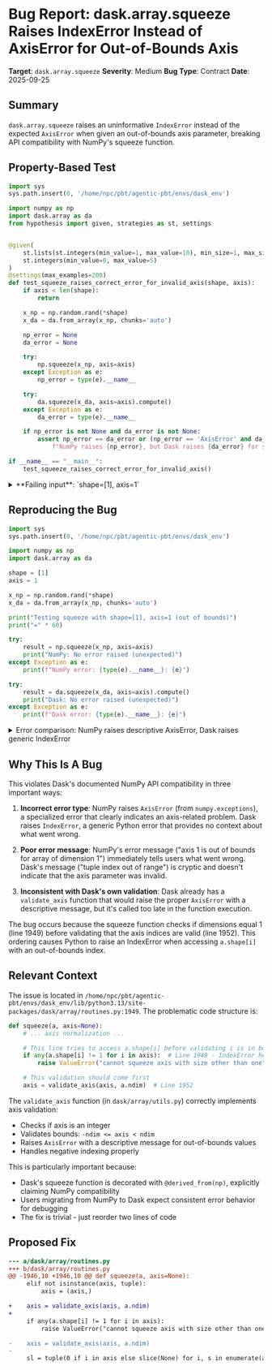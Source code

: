 # Bug Report: dask.array.squeeze Raises IndexError Instead of AxisError for Out-of-Bounds Axis

**Target**: `dask.array.squeeze`
**Severity**: Medium
**Bug Type**: Contract
**Date**: 2025-09-25

## Summary

`dask.array.squeeze` raises an uninformative `IndexError` instead of the expected `AxisError` when given an out-of-bounds axis parameter, breaking API compatibility with NumPy's squeeze function.

## Property-Based Test

```python
import sys
sys.path.insert(0, '/home/npc/pbt/agentic-pbt/envs/dask_env')

import numpy as np
import dask.array as da
from hypothesis import given, strategies as st, settings


@given(
    st.lists(st.integers(min_value=1, max_value=10), min_size=1, max_size=3),
    st.integers(min_value=0, max_value=5)
)
@settings(max_examples=200)
def test_squeeze_raises_correct_error_for_invalid_axis(shape, axis):
    if axis < len(shape):
        return

    x_np = np.random.rand(*shape)
    x_da = da.from_array(x_np, chunks='auto')

    np_error = None
    da_error = None

    try:
        np.squeeze(x_np, axis=axis)
    except Exception as e:
        np_error = type(e).__name__

    try:
        da.squeeze(x_da, axis=axis).compute()
    except Exception as e:
        da_error = type(e).__name__

    if np_error is not None and da_error is not None:
        assert np_error == da_error or (np_error == 'AxisError' and da_error in ['AxisError', 'ValueError']), \
            f"NumPy raises {np_error}, but Dask raises {da_error} for shape={shape}, axis={axis}"

if __name__ == "__main__":
    test_squeeze_raises_correct_error_for_invalid_axis()
```

<details>

<summary>
**Failing input**: `shape=[1], axis=1`
</summary>
```
Traceback (most recent call last):
  File "/home/npc/pbt/agentic-pbt/worker_/21/hypo.py", line 39, in <module>
    test_squeeze_raises_correct_error_for_invalid_axis()
    ~~~~~~~~~~~~~~~~~~~~~~~~~~~~~~~~~~~~~~~~~~~~~~~~~~^^
  File "/home/npc/pbt/agentic-pbt/worker_/21/hypo.py", line 10, in test_squeeze_raises_correct_error_for_invalid_axis
    st.lists(st.integers(min_value=1, max_value=10), min_size=1, max_size=3),
               ^^^
  File "/home/npc/miniconda/lib/python3.13/site-packages/hypothesis/core.py", line 2124, in wrapped_test
    raise the_error_hypothesis_found
  File "/home/npc/pbt/agentic-pbt/worker_/21/hypo.py", line 35, in test_squeeze_raises_correct_error_for_invalid_axis
    assert np_error == da_error or (np_error == 'AxisError' and da_error in ['AxisError', 'ValueError']), \
           ^^^^^^^^^^^^^^^^^^^^^^^^^^^^^^^^^^^^^^^^^^^^^^^^^^^^^^^^^^^^^^^^^^^^^^^^^^^^^^^^^^^^^^^^^^^^^
AssertionError: NumPy raises AxisError, but Dask raises IndexError for shape=[1], axis=1
Falsifying example: test_squeeze_raises_correct_error_for_invalid_axis(
    shape=[1],
    axis=1,
)
Explanation:
    These lines were always and only run by failing examples:
        /home/npc/pbt/agentic-pbt/worker_/21/hypo.py:18
```
</details>

## Reproducing the Bug

```python
import sys
sys.path.insert(0, '/home/npc/pbt/agentic-pbt/envs/dask_env')

import numpy as np
import dask.array as da

shape = [1]
axis = 1

x_np = np.random.rand(*shape)
x_da = da.from_array(x_np, chunks='auto')

print("Testing squeeze with shape=[1], axis=1 (out of bounds)")
print("=" * 60)

try:
    result = np.squeeze(x_np, axis=axis)
    print("NumPy: No error raised (unexpected)")
except Exception as e:
    print(f"NumPy error: {type(e).__name__}: {e}")

try:
    result = da.squeeze(x_da, axis=axis).compute()
    print("Dask: No error raised (unexpected)")
except Exception as e:
    print(f"Dask error: {type(e).__name__}: {e}")
```

<details>

<summary>
Error comparison: NumPy raises descriptive AxisError, Dask raises generic IndexError
</summary>
```
Testing squeeze with shape=[1], axis=1 (out of bounds)
============================================================
NumPy error: AxisError: axis 1 is out of bounds for array of dimension 1
Dask error: IndexError: tuple index out of range
```
</details>

## Why This Is A Bug

This violates Dask's documented NumPy API compatibility in three important ways:

1. **Incorrect error type**: NumPy raises `AxisError` (from `numpy.exceptions`), a specialized error that clearly indicates an axis-related problem. Dask raises `IndexError`, a generic Python error that provides no context about what went wrong.

2. **Poor error message**: NumPy's error message ("axis 1 is out of bounds for array of dimension 1") immediately tells users what went wrong. Dask's message ("tuple index out of range") is cryptic and doesn't indicate that the axis parameter was invalid.

3. **Inconsistent with Dask's own validation**: Dask already has a `validate_axis` function that would raise the proper `AxisError` with a descriptive message, but it's called too late in the function execution.

The bug occurs because the squeeze function checks if dimensions equal 1 (line 1949) before validating that the axis indices are valid (line 1952). This ordering causes Python to raise an IndexError when accessing `a.shape[i]` with an out-of-bounds index.

## Relevant Context

The issue is located in `/home/npc/pbt/agentic-pbt/envs/dask_env/lib/python3.13/site-packages/dask/array/routines.py:1949`. The problematic code structure is:

```python
def squeeze(a, axis=None):
    # ... axis normalization ...

    # This line tries to access a.shape[i] before validating i is in bounds
    if any(a.shape[i] != 1 for i in axis):  # Line 1949 - IndexError here
        raise ValueError("cannot squeeze axis with size other than one")

    # This validation should come first
    axis = validate_axis(axis, a.ndim)  # Line 1952
```

The `validate_axis` function (in `dask/array/utils.py`) correctly implements axis validation:
- Checks if axis is an integer
- Validates bounds: `-ndim <= axis < ndim`
- Raises `AxisError` with a descriptive message for out-of-bounds values
- Handles negative indexing properly

This is particularly important because:
- Dask's squeeze function is decorated with `@derived_from(np)`, explicitly claiming NumPy compatibility
- Users migrating from NumPy to Dask expect consistent error behavior for debugging
- The fix is trivial - just reorder two lines of code

## Proposed Fix

```diff
--- a/dask/array/routines.py
+++ b/dask/array/routines.py
@@ -1946,10 +1946,10 @@ def squeeze(a, axis=None):
     elif not isinstance(axis, tuple):
         axis = (axis,)

+    axis = validate_axis(axis, a.ndim)
+
     if any(a.shape[i] != 1 for i in axis):
         raise ValueError("cannot squeeze axis with size other than one")

-    axis = validate_axis(axis, a.ndim)
-
     sl = tuple(0 if i in axis else slice(None) for i, s in enumerate(a.shape))
```